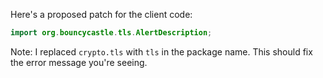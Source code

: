 Here's a proposed patch for the client code:

```java
import org.bouncycastle.tls.AlertDescription;
```

Note: I replaced `crypto.tls` with `tls` in the package name. This should fix the error message you're seeing.